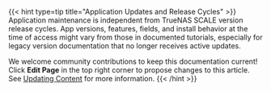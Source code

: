 {{< hint type=tip title="Application Updates and Release Cycles" >}}
Application maintenance is independent from TrueNAS SCALE version release cycles.
App versions, features, fields, and install behavior at the time of access might vary from those in documented tutorials, especially for legacy version documentation that no longer receives active updates.

We welcome community contributions to keep this documentation current!
Click **Edit Page** in the top right corner to propose changes to this article.
See [Updating Content](https://www.truenas.com/docs/contributing/documentation/contentupdate/) for more information.
{{< /hint >}}
